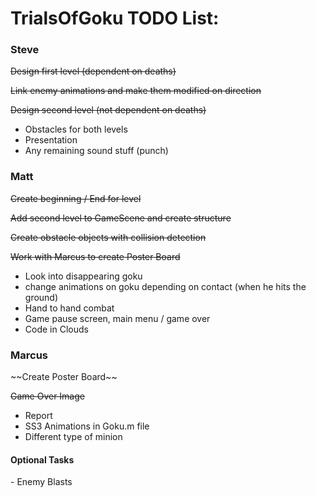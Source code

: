 TrialsOfGoku TODO List:
==========

<h3>Steve</h3>

~~Design first level (dependent on deaths)~~

~~Link enemy animations and make them modified on direction~~

~~Design second level (not dependent on deaths)~~

  - Obstacles for both levels
  - Presentation
  - Any remaining sound stuff (punch)

<h3>Matt</h3>

~~Create beginning / End for level~~

~~Add second level to GameScene and create structure~~

~~Create obstacle objects with collision detection~~

~~Work with Marcus to create Poster Board~~

  - Look into disappearing goku
  - change animations on goku depending on contact (when he hits the ground)
  - Hand to hand combat
  - Game pause screen, main menu / game over
  - Code in Clouds


<h3>Marcus</h3>
~~Create Poster Board~~

~~Game Over Image~~

  - Report
  - SS3 Animations in Goku.m file
  - Different type of minion

<h4>Optional Tasks</h4>
  - Enemy Blasts
